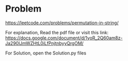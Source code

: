 # Problem

https://leetcode.com/problems/permutation-in-string/

For explanation, Read the pdf file or visit this link:
https://docs.google.com/document/d/1yoR_2Q60am8z-Ja290lJmWZHtL0iLfPnjtnbyyQrgOM/

For Solution, open the Solution.py files